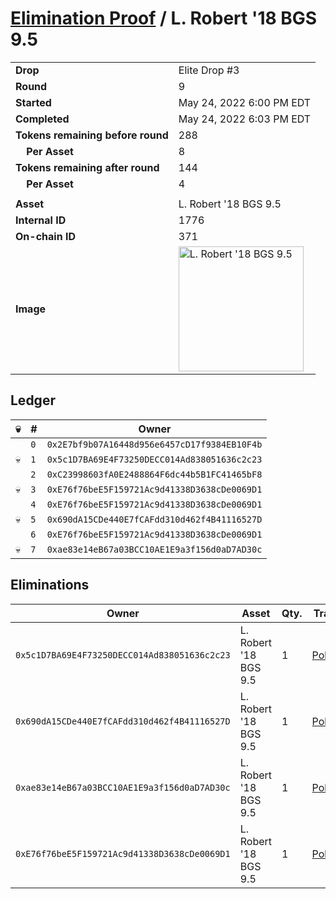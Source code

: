 # [Elimination Proof](./readme.md) / L. Robert &#039;18 BGS 9.5

|||
|---|---|
| **Drop** | Elite Drop #3 |
| **Round** | 9 |
| **Started** | May 24, 2022 6:00 PM EDT |
| **Completed** | May 24, 2022 6:03 PM EDT |
| **Tokens remaining before round** | 288 |
| **&nbsp;&nbsp;&nbsp;&nbsp;Per Asset** | 8 |
| **Tokens remaining after round** | 144 |
| **&nbsp;&nbsp;&nbsp;&nbsp;Per Asset** | 4 |
| | |
| **Asset** | L. Robert &#039;18 BGS 9.5 |
| **Internal ID** | 1776 |
| **On-chain ID** | 371 |
| **Image** | <img src="https://tcdn.blokpax.com/9648a5d9-186a-4ea8-b6c8-ed6c6c98488d/6f64433e667d14eb8eda30f67ab9ebd14585569248978e2539408dfd105fe9ed.png" height="200" alt="L. Robert &#039;18 BGS 9.5" /> |

## Ledger

| 💀 | # | Owner |
| --- | --- | --- |
|  | `0` | `0x2E7bf9b07A16448d956e6457cD17f9384EB10F4b` |
| 💀 | `1` | `0x5c1D7BA69E4F73250DECC014Ad838051636c2c23` |
|  | `2` | `0xC23998603fA0E2488864F6dc44b5B1FC41465bF8` |
| 💀 | `3` | `0xE76f76beE5F159721Ac9d41338D3638cDe0069D1` |
|  | `4` | `0xE76f76beE5F159721Ac9d41338D3638cDe0069D1` |
| 💀 | `5` | `0x690dA15CDe440E7fCAFdd310d462f4B41116527D` |
|  | `6` | `0xE76f76beE5F159721Ac9d41338D3638cDe0069D1` |
| 💀 | `7` | `0xae83e14eB67a03BCC10AE1E9a3f156d0aD7AD30c` |


## Eliminations

| Owner | Asset | Qty. | Transaction |
| --- | --- | --- | --- |
| `0x5c1D7BA69E4F73250DECC014Ad838051636c2c23` | L. Robert '18 BGS 9.5 | 1 | [Polygonscan](https://polygonscan.com/tx/0xe3802e0a37ba2e8a6996828bd4ec26bfd02afc69f8866dad24f65b0e7edf484c) |
| `0x690dA15CDe440E7fCAFdd310d462f4B41116527D` | L. Robert '18 BGS 9.5 | 1 | [Polygonscan](https://polygonscan.com/tx/0x5aea3f3fc968f2222e6d764586f644dd0b6ff09e08146abc4dac786fbc98dbad) |
| `0xae83e14eB67a03BCC10AE1E9a3f156d0aD7AD30c` | L. Robert '18 BGS 9.5 | 1 | [Polygonscan](https://polygonscan.com/tx/0x1962f471b8b1950d72eb2bae6f71b17bf8d4ec4fb44bc37cc6b184227ba9a781) |
| `0xE76f76beE5F159721Ac9d41338D3638cDe0069D1` | L. Robert '18 BGS 9.5 | 1 | [Polygonscan](https://polygonscan.com/tx/0xce700d6d3ac5b8c68fa7cab6c958ea61b0eacfa28d99a6f89f9f7e931341b281) |
